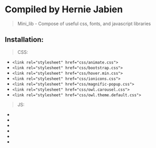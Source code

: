 # Compiled by Hernie Jabien

>Mini_lib - Compose of useful css, fonts, and javascript libraries

## Installation:
> CSS:
- ```<link rel="stylesheet" href="css/animate.css">```
- ```<link rel="stylesheet" href="css/bootstrap.css">```
- ```<link rel="stylesheet" href="css/hover.min.css">```
- ```<link rel="stylesheet" href="css/ionicons.css">```
- ```<link rel="stylesheet" href="css/magnific-popup.css">```
- ```<link rel="stylesheet" href="css/owl.carousel.css">```
- ```<link rel="stylesheet" href="css/owl.theme.default.css">```

> JS:
- <script src="js/jquery.min.js"></script>
- <script src="js/bootstrap.min.js"></script>
- <script src="js/isotope.pkgd.min.js"></script>
- <script src="js/magnific-popup.min.js"></script>
- <script src="js/owl.carousel.min.js"></script>
- <script src="js/typed.js"></script>
